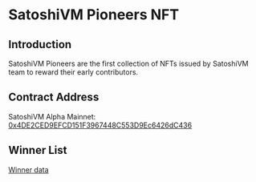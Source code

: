 # SatoshiVM Pioneers NFT

## Introduction
SatoshiVM Pioneers are the first collection of NFTs issued by SatoshiVM team to reward their early contributors.

## Contract Address
SatoshiVM Alpha Mainnet: [0x4DE2CED9EFCD151F3967448C553D9Ec6426dC436](https://svmscan.io/token/0x4DE2CED9EFCD151F3967448C553D9Ec6426dC436)

## Winner List
[Winner data](https://github.com/SatoshiVM/svm-pioneer-airdrop/blob/main/data/data.json)
